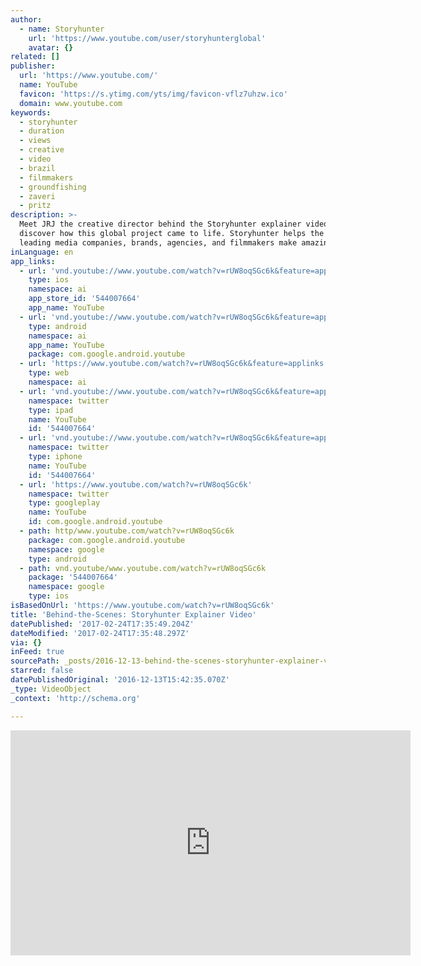 ```yaml
---
author:
  - name: Storyhunter
    url: 'https://www.youtube.com/user/storyhunterglobal'
    avatar: {}
related: []
publisher:
  url: 'https://www.youtube.com/'
  name: YouTube
  favicon: 'https://s.ytimg.com/yts/img/favicon-vflz7uhzw.ico'
  domain: www.youtube.com
keywords:
  - storyhunter
  - duration
  - views
  - creative
  - video
  - brazil
  - filmmakers
  - groundfishing
  - zaveri
  - pritz
description: >-
  Meet JRJ the creative director behind the Storyhunter explainer video and
  discover how this global project came to life. Storyhunter helps the world's
  leading media companies, brands, agencies, and filmmakers make amazing videos.
inLanguage: en
app_links:
  - url: 'vnd.youtube://www.youtube.com/watch?v=rUW8oqSGc6k&feature=applinks'
    type: ios
    namespace: ai
    app_store_id: '544007664'
    app_name: YouTube
  - url: 'vnd.youtube://www.youtube.com/watch?v=rUW8oqSGc6k&feature=applinks'
    type: android
    namespace: ai
    app_name: YouTube
    package: com.google.android.youtube
  - url: 'https://www.youtube.com/watch?v=rUW8oqSGc6k&feature=applinks'
    type: web
    namespace: ai
  - url: 'vnd.youtube://www.youtube.com/watch?v=rUW8oqSGc6k&feature=applinks'
    namespace: twitter
    type: ipad
    name: YouTube
    id: '544007664'
  - url: 'vnd.youtube://www.youtube.com/watch?v=rUW8oqSGc6k&feature=applinks'
    namespace: twitter
    type: iphone
    name: YouTube
    id: '544007664'
  - url: 'https://www.youtube.com/watch?v=rUW8oqSGc6k'
    namespace: twitter
    type: googleplay
    name: YouTube
    id: com.google.android.youtube
  - path: http/www.youtube.com/watch?v=rUW8oqSGc6k
    package: com.google.android.youtube
    namespace: google
    type: android
  - path: vnd.youtube/www.youtube.com/watch?v=rUW8oqSGc6k
    package: '544007664'
    namespace: google
    type: ios
isBasedOnUrl: 'https://www.youtube.com/watch?v=rUW8oqSGc6k'
title: 'Behind-the-Scenes: Storyhunter Explainer Video'
datePublished: '2017-02-24T17:35:49.204Z'
dateModified: '2017-02-24T17:35:48.297Z'
via: {}
inFeed: true
sourcePath: _posts/2016-12-13-behind-the-scenes-storyhunter-explainer-video.md
starred: false
datePublishedOriginal: '2016-12-13T15:42:35.070Z'
_type: VideoObject
_context: 'http://schema.org'

---
```

<iframe src="https://cdn.embedly.com/widgets/media.html?src=https%3A%2F%2Fwww.youtube.com%2Fembed%2FrUW8oqSGc6k%3Ffeature%3Doembed&amp;url=http%3A%2F%2Fwww.youtube.com%2Fwatch%3Fv%3DrUW8oqSGc6k&amp;image=https%3A%2F%2Fi.ytimg.com%2Fvi%2FrUW8oqSGc6k%2Fhqdefault.jpg&amp;key=b7d04c9b404c499eba89ee7072e1c4f7&amp;type=text%2Fhtml&amp;schema=youtube" width="640" height="360" scrolling="no" frameborder="0" allowfullscreen="" style=""></iframe>